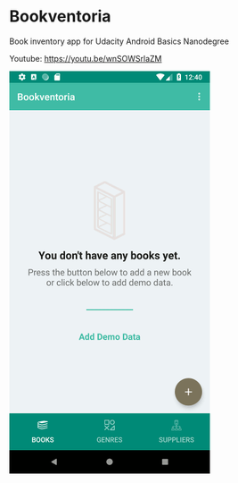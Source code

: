 # Bookventoria
Book inventory app for Udacity Android Basics Nanodegree

Youtube: https://youtu.be/wnSOWSrlaZM

![alt text](bookventoria_small.gif "App Screenshots")  




